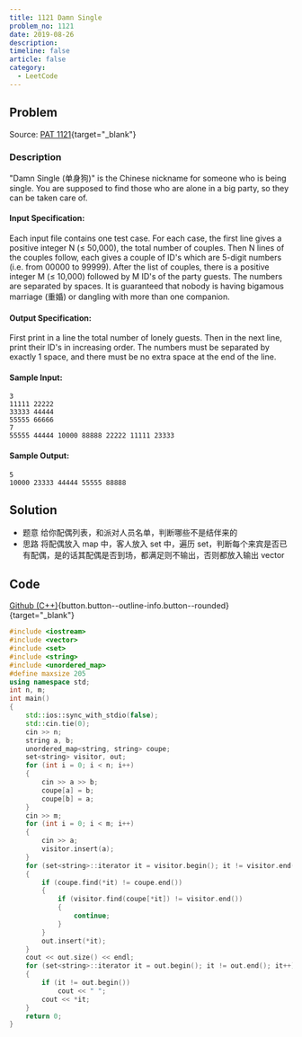 ```yaml
---
title: 1121 Damn Single
problem_no: 1121
date: 2019-08-26
description: 
timeline: false
article: false
category:
  - LeetCode
---
```


<!--more-->

## Problem

Source: [PAT 1121](){target="_blank"}

### Description

"Damn Single (单身狗)" is the Chinese nickname for someone who is being single. You are supposed to find those who are alone in a big party, so they can be taken care of.

#### Input Specification:

Each input file contains one test case. For each case, the first line gives a positive integer N (≤ 50,000), the total number of couples. Then N lines of the couples follow, each gives a couple of ID's which are 5-digit numbers (i.e. from 00000 to 99999). After the list of couples, there is a positive integer M (≤ 10,000) followed by M ID's of the party guests. The numbers are separated by spaces. It is guaranteed that nobody is having bigamous marriage (重婚) or dangling with more than one companion.

#### Output Specification:

First print in a line the total number of lonely guests. Then in the next line, print their ID's in increasing order. The numbers must be separated by exactly 1 space, and there must be no extra space at the end of the line.

#### Sample Input:

```text
3
11111 22222
33333 44444
55555 66666
7
55555 44444 10000 88888 22222 11111 23333
```

#### Sample Output:

```text
5
10000 23333 44444 55555 88888
```

## Solution

- 题意 给你配偶列表，和派对人员名单，判断哪些不是结伴来的
- 思路 将配偶放入 map 中，客人放入 set 中，遍历 set，判断每个来宾是否已有配偶，是的话其配偶是否到场，都满足则不输出，否则都放入输出 vector

## Code

[Github (C++)](https://github.com/Alomerry/algorithm/blob/master/pat/a/){button.button--outline-info.button--rounded}{target="_blank"}


```cpp
#include <iostream>
#include <vector>
#include <set>
#include <string>
#include <unordered_map>
#define maxsize 205
using namespace std;
int n, m;
int main()
{
    std::ios::sync_with_stdio(false);
    std::cin.tie(0);
    cin >> n;
    string a, b;
    unordered_map<string, string> coupe;
    set<string> visitor, out;
    for (int i = 0; i < n; i++)
    {
        cin >> a >> b;
        coupe[a] = b;
        coupe[b] = a;
    }
    cin >> m;
    for (int i = 0; i < m; i++)
    {
        cin >> a;
        visitor.insert(a);
    }
    for (set<string>::iterator it = visitor.begin(); it != visitor.end(); it++)
    {
        if (coupe.find(*it) != coupe.end())
        {
            if (visitor.find(coupe[*it]) != visitor.end())
            {
                continue;
            }
        }
        out.insert(*it);
    }
    cout << out.size() << endl;
    for (set<string>::iterator it = out.begin(); it != out.end(); it++)
    {
        if (it != out.begin())
            cout << " ";
        cout << *it;
    }
    return 0;
}
```
